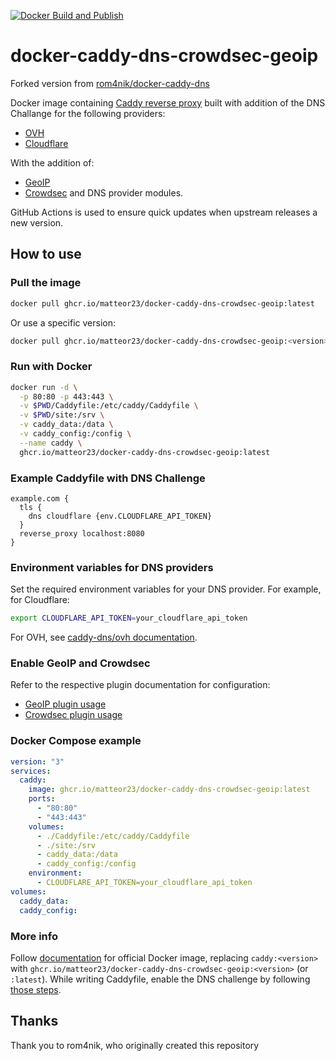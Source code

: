 [![Docker Build and Publish](https://github.com/MatteoR23/docker-caddy-dns-crowdsec-geoip/actions/workflows/cicd.yml/badge.svg)](https://github.com/MatteoR23/docker-caddy-dns-crowdsec-geoip/actions/workflows/cicd.yml)

# docker-caddy-dns-crowdsec-geoip

Forked version from [rom4nik/docker-caddy-dns](https://github.com/rom4nik/docker-caddy-dns)

Docker image containing [Caddy reverse proxy](https://caddyserver.com/) built with addition of the DNS Challange for the following providers:
- [OVH](https://github.com/caddy-dns/ovh) 
- [Cloudflare](https://github.com/caddy-dns/cloudflare)

With the addition of:
- [GeoIP](https://github.com/porech/caddy-maxmind-geolocation)
- [Crowdsec](https://github.com/hslatman/caddy-crowdsec-bouncer) and  DNS provider modules.

GitHub Actions is used to ensure quick updates when upstream releases a new version.

## How to use

### Pull the image

```sh
docker pull ghcr.io/matteor23/docker-caddy-dns-crowdsec-geoip:latest
```
Or use a specific version:
```sh
docker pull ghcr.io/matteor23/docker-caddy-dns-crowdsec-geoip:<version>
```

### Run with Docker

```sh
docker run -d \
  -p 80:80 -p 443:443 \
  -v $PWD/Caddyfile:/etc/caddy/Caddyfile \
  -v $PWD/site:/srv \
  -v caddy_data:/data \
  -v caddy_config:/config \
  --name caddy \
  ghcr.io/matteor23/docker-caddy-dns-crowdsec-geoip:latest
```

### Example Caddyfile with DNS Challenge

```Caddyfile
example.com {
  tls {
    dns cloudflare {env.CLOUDFLARE_API_TOKEN}
  }
  reverse_proxy localhost:8080
}
```

### Environment variables for DNS providers

Set the required environment variables for your DNS provider. For example, for Cloudflare:

```sh
export CLOUDFLARE_API_TOKEN=your_cloudflare_api_token
```

For OVH, see [caddy-dns/ovh documentation](https://github.com/caddy-dns/ovh).

### Enable GeoIP and Crowdsec

Refer to the respective plugin documentation for configuration:
- [GeoIP plugin usage](https://github.com/porech/caddy-maxmind-geolocation)
- [Crowdsec plugin usage](https://github.com/hslatman/caddy-crowdsec-bouncer)

### Docker Compose example

```yaml
version: "3"
services:
  caddy:
    image: ghcr.io/matteor23/docker-caddy-dns-crowdsec-geoip:latest
    ports:
      - "80:80"
      - "443:443"
    volumes:
      - ./Caddyfile:/etc/caddy/Caddyfile
      - ./site:/srv
      - caddy_data:/data
      - caddy_config:/config
    environment:
      - CLOUDFLARE_API_TOKEN=your_cloudflare_api_token
volumes:
  caddy_data:
  caddy_config:
```

### More info

Follow [documentation](https://hub.docker.com/_/caddy) for official Docker image, replacing `caddy:<version>` with `ghcr.io/matteor23/docker-caddy-dns-crowdsec-geoip:<version>` (or `:latest`). While writing Caddyfile, enable the DNS challenge by following [those steps](https://caddy.community/t/how-to-use-dns-provider-modules-in-caddy-2/8148#enabling-the-dns-challenge-5).

## Thanks
Thank you to rom4nik, who originally created this repository
